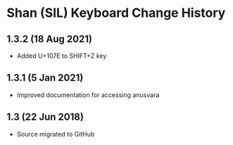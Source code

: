 Shan (SIL) Keyboard Change History
=======================

1.3.2 (18 Aug 2021)
-----------------
* Added U+107E to SHIFT+Z key

1.3.1 (5 Jan 2021)
-----------------
* Improved documentation for accessing anusvara

1.3 (22 Jun 2018)
-----------------
* Source migrated to GitHub
